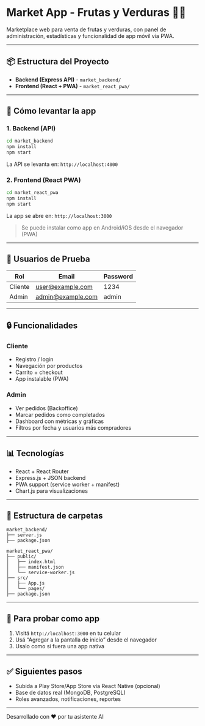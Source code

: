 
# Market App - Frutas y Verduras 🍎🥕

Marketplace web para venta de frutas y verduras, con panel de administración, estadísticas y funcionalidad de app móvil vía PWA.

---

## 📦 Estructura del Proyecto

- **Backend (Express API)** - `market_backend/`
- **Frontend (React + PWA)** - `market_react_pwa/`

---

## 🚀 Cómo levantar la app

### 1. Backend (API)
```bash
cd market_backend
npm install
npm start
```
La API se levanta en: `http://localhost:4000`

### 2. Frontend (React PWA)
```bash
cd market_react_pwa
npm install
npm start
```
La app se abre en: `http://localhost:3000`

> Se puede instalar como app en Android/iOS desde el navegador (PWA)

---

## 👤 Usuarios de Prueba

| Rol    | Email               | Password |
|--------|---------------------|----------|
| Cliente | user@example.com   | 1234     |
| Admin   | admin@example.com  | admin    |

---

## 🔒 Funcionalidades

### Cliente
- Registro / login
- Navegación por productos
- Carrito + checkout
- App instalable (PWA)

### Admin
- Ver pedidos (Backoffice)
- Marcar pedidos como completados
- Dashboard con métricas y gráficas
- Filtros por fecha y usuarios más compradores

---

## 📊 Tecnologías

- React + React Router
- Express.js + JSON backend
- PWA support (service worker + manifest)
- Chart.js para visualizaciones

---

## 📁 Estructura de carpetas

```
market_backend/
├── server.js
├── package.json

market_react_pwa/
├── public/
│   ├── index.html
│   ├── manifest.json
│   └── service-worker.js
├── src/
│   ├── App.js
│   └── pages/
├── package.json
```

---

## 🧪 Para probar como app

1. Visitá `http://localhost:3000` en tu celular
2. Usá “Agregar a la pantalla de inicio” desde el navegador
3. Usalo como si fuera una app nativa

---

## ✅ Siguientes pasos

- Subida a Play Store/App Store vía React Native (opcional)
- Base de datos real (MongoDB, PostgreSQL)
- Roles avanzados, notificaciones, reportes

---

Desarrollado con ❤️ por tu asistente AI
